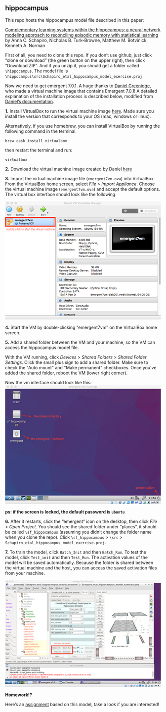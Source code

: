 ## hippocampus

This repo hosts the hippocampus model file described in this paper: 

[Complementary learning systems within the hippocampus: a neural network modeling approach to reconciling episodic memory with statistical learning](http://rstb.royalsocietypublishing.org/content/372/1711/20160049.long) by Anna C. Schapiro, Nicholas B. Turk-Browne, Matthew M. Botvinick, Kenneth A. Norman


First of all, you need to clone this repo. If you don’t use github, just click “clone or download” (the green button on the upper right), then click “Download ZIP”. And if you unzip it, you should get a folder called `\hippocampus`. The model file is `\hippocampus\src\Schapiro_etal_hippocampus_model_exercise.proj`


Now we need to get emergent 7.0.1. A huge thanks to [Daniel Greenidge](https://github.com/cdgreenidge), who made a virtual machine image that contains Emergent 7.0.1! A detailed explanation of the installation process is described below, modified from [Daniel’s documentation](https://github.com/cdgreenidge/emergent7-vm). 


**1.** Install VirtualBox to run the virtual machine image [here](https://www.virtualbox.org/wiki/Downloads). Made sure you install the version that corresponds to your OS (mac, windows or linux). 

Alternatively, if you use homebrew, you can install VirtualBox by running the following command in the terminal: 
```
brew cask install virtualbox
```

then restart the terminal and run:
```
virtualbox
```

**2.** Download the virtual machine image created by Daniel 
[here](https://drive.google.com/a/princeton.edu/uc?export=download&confirm=o7kD&id=0B2p760tyzIMANnIwVUFsNUxHbVE)

**3.** Import the virtual machine image file (`emergent7vm.ova`) into VirtualBox. From the VirtualBox home screen,
select *File* > *Import Appliance*. Choose the virtual machine image (`emergent7vm.ova`) and accept the default options. The virtual box interface should look like the following: 

<img src="https://github.com/ProjectSEM/hippocampus/blob/master/readme_sup/virtualbox_interface.png" width="600" />


**4.** Start the VM by double-clicking “emergent7vm” on the VirtualBox home screen. 

**5.** Add a shared folder between the VM and your machine, so the VM can access the hippocampus model file.

With the VM running,
click *Devices* > *Shared Folders* > *Shared Folder Settings*. Click the small
plus sign to add a shared folder. Make sure to check the "Auto mount" and "Make
permanent" checkboxes. Once you've added the shared folder, reboot the VM (lower right corner). 

Now the vm interface should look like this: 
<img src="https://github.com/ProjectSEM/hippocampus/blob/master/readme_sup/vm_interface.png" width="600" />


**ps: if the screen is locked, the default password is `ubuntu`**

**6.** After it restarts, click the “emergent” icon on the desktop, then click *File* > *Open Project*. You should see the shared folder under “places”, it should be called `\sf_hippocampus` (assuming you didn’t change the folder name when you clone the repo). Click `\sf_hippocampus` > `\src` > `Schapiro_etal_hippocampus_model_exercise.proj`. 


**7.** To train the model, click `Batch_Init` and then `Batch_Run`. To test the model, click `Test_init` and then `Test_Run`. The activation values of the model will be saved automatically. Because the folder is shared between the virtual machine and the host, you can access the saved activation files from your machine. 
 
<img src="https://github.com/ProjectSEM/hippocampus/blob/master/readme_sup/emergent7_interface.png" width="800" />


**Homework!?**

Here’s an [assignment](https://docs.google.com/document/d/1n0sTdKeWUKJWlshFZMXMaoSFVoGVXyKTdMGYw9JXYJU/edit) based on this model, take a look if you are interested! 
